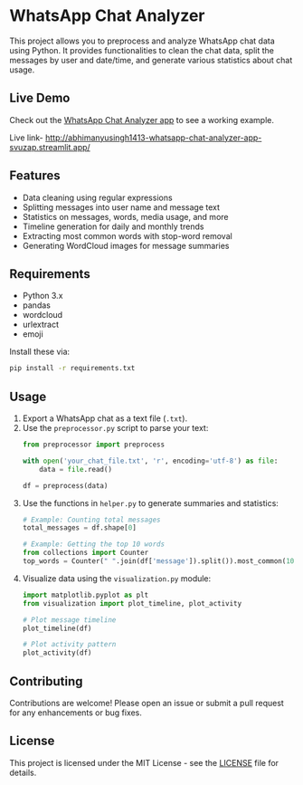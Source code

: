 # WhatsApp Chat Analyzer

This project allows you to preprocess and analyze WhatsApp chat data using Python. It provides functionalities to clean the chat data, split the messages by user and date/time, and generate various statistics about chat usage.

## Live Demo
Check out the [WhatsApp Chat Analyzer app](http://abhimanyusingh1413-whatsapp-chat-analyzer-app-svuzap.streamlit.app/) to see a working example.

Live link-
http://abhimanyusingh1413-whatsapp-chat-analyzer-app-svuzap.streamlit.app/

## Features
- Data cleaning using regular expressions  
- Splitting messages into user name and message text  
- Statistics on messages, words, media usage, and more  
- Timeline generation for daily and monthly trends  
- Extracting most common words with stop-word removal  
- Generating WordCloud images for message summaries  

## Requirements
- Python 3.x  
- pandas  
- wordcloud  
- urlextract  
- emoji  

Install these via:
```bash
pip install -r requirements.txt
```

## Usage
1. Export a WhatsApp chat as a text file (`.txt`).  
2. Use the `preprocessor.py` script to parse your text:
   ```python
   from preprocessor import preprocess

   with open('your_chat_file.txt', 'r', encoding='utf-8') as file:
       data = file.read()

   df = preprocess(data)
   ```
3. Use the functions in `helper.py` to generate summaries and statistics:
   ```python
   # Example: Counting total messages
   total_messages = df.shape[0]

   # Example: Getting the top 10 words
   from collections import Counter
   top_words = Counter(" ".join(df['message']).split()).most_common(10)
   ```
4. Visualize data using the `visualization.py` module:
   ```python
   import matplotlib.pyplot as plt
   from visualization import plot_timeline, plot_activity

   # Plot message timeline
   plot_timeline(df)

   # Plot activity pattern
   plot_activity(df)
   ```

## Contributing
Contributions are welcome! Please open an issue or submit a pull request for any enhancements or bug fixes.

## License
This project is licensed under the MIT License - see the [LICENSE](LICENSE) file for details.

